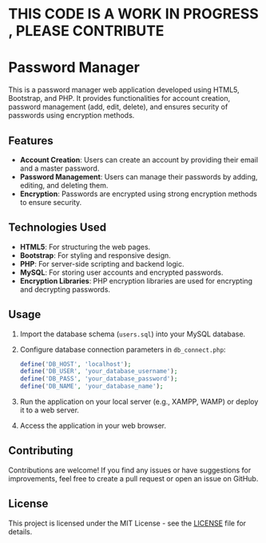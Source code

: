 # **THIS CODE IS A WORK IN PROGRESS , PLEASE CONTRIBUTE**

# Password Manager

This is a password manager web application developed using HTML5, Bootstrap, and PHP. It provides functionalities for account creation, password management (add, edit, delete), and ensures security of passwords using encryption methods.

## Features

- **Account Creation**: Users can create an account by providing their email and a master password.
- **Password Management**: Users can manage their passwords by adding, editing, and deleting them.
- **Encryption**: Passwords are encrypted using strong encryption methods to ensure security.

## Technologies Used

- **HTML5**: For structuring the web pages.
- **Bootstrap**: For styling and responsive design.
- **PHP**: For server-side scripting and backend logic.
- **MySQL**: For storing user accounts and encrypted passwords.
- **Encryption Libraries**: PHP encryption libraries are used for encrypting and decrypting passwords.

## Usage

1. Import the database schema (`users.sql`) into your MySQL database.

2. Configure database connection parameters in `db_connect.php`:

    ```php
    define('DB_HOST', 'localhost');
    define('DB_USER', 'your_database_username');
    define('DB_PASS', 'your_database_password');
    define('DB_NAME', 'your_database_name');
    ```

3. Run the application on your local server (e.g., XAMPP, WAMP) or deploy it to a web server.

4. Access the application in your web browser.

## Contributing

Contributions are welcome! If you find any issues or have suggestions for improvements, feel free to create a pull request or open an issue on GitHub.

## License

This project is licensed under the MIT License - see the [LICENSE](LICENSE) file for details.
